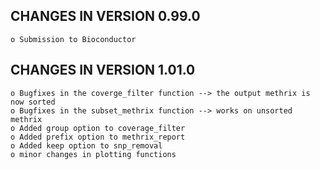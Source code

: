 CHANGES IN VERSION 0.99.0
-------------------------
    o Submission to Bioconductor

CHANGES IN VERSION 1.01.0
-------------------------
    o Bugfixes in the coverge_filter function --> the output methrix is now sorted
    o Bugfixes in the subset_methrix function --> works on unsorted methrix
    o Added group option to coverage_filter
    o Added prefix option to methrix_report
    o Added keep option to snp_removal
    o minor changes in plotting functions 
